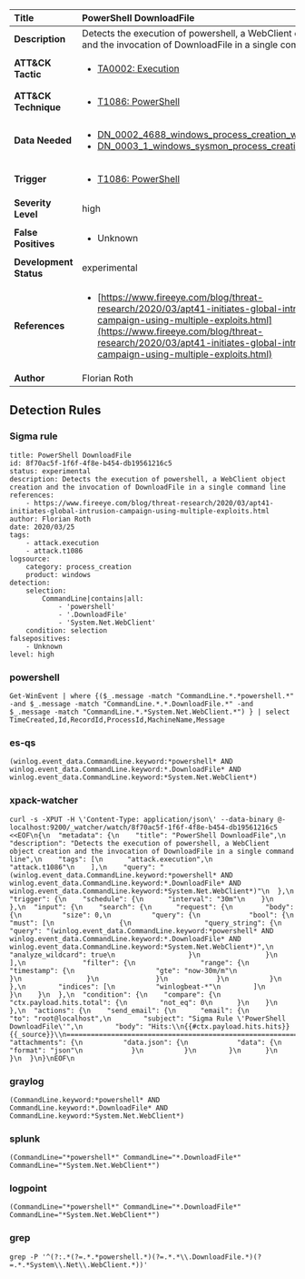 | Title                    | PowerShell DownloadFile       |
|:-------------------------|:------------------|
| **Description**          | Detects the execution of powershell, a WebClient object creation and the invocation of DownloadFile in a single command line |
| **ATT&amp;CK Tactic**    |  <ul><li>[TA0002: Execution](https://attack.mitre.org/tactics/TA0002)</li></ul>  |
| **ATT&amp;CK Technique** | <ul><li>[T1086: PowerShell](https://attack.mitre.org/techniques/T1086)</li></ul>  |
| **Data Needed**          | <ul><li>[DN_0002_4688_windows_process_creation_with_commandline](../Data_Needed/DN_0002_4688_windows_process_creation_with_commandline.md)</li><li>[DN_0003_1_windows_sysmon_process_creation](../Data_Needed/DN_0003_1_windows_sysmon_process_creation.md)</li></ul>  |
| **Trigger**              | <ul><li>[T1086: PowerShell](../Triggers/T1086.md)</li></ul>  |
| **Severity Level**       | high |
| **False Positives**      | <ul><li>Unknown</li></ul>  |
| **Development Status**   | experimental |
| **References**           | <ul><li>[https://www.fireeye.com/blog/threat-research/2020/03/apt41-initiates-global-intrusion-campaign-using-multiple-exploits.html](https://www.fireeye.com/blog/threat-research/2020/03/apt41-initiates-global-intrusion-campaign-using-multiple-exploits.html)</li></ul>  |
| **Author**               | Florian Roth |


## Detection Rules

### Sigma rule

```
title: PowerShell DownloadFile
id: 8f70ac5f-1f6f-4f8e-b454-db19561216c5
status: experimental
description: Detects the execution of powershell, a WebClient object creation and the invocation of DownloadFile in a single command line
references:
    - https://www.fireeye.com/blog/threat-research/2020/03/apt41-initiates-global-intrusion-campaign-using-multiple-exploits.html
author: Florian Roth
date: 2020/03/25
tags:
    - attack.execution
    - attack.t1086
logsource:
    category: process_creation
    product: windows
detection:
    selection:
        CommandLine|contains|all: 
            - 'powershell'
            - '.DownloadFile'
            - 'System.Net.WebClient'
    condition: selection
falsepositives:
    - Unknown
level: high

```





### powershell
    
```
Get-WinEvent | where {($_.message -match "CommandLine.*.*powershell.*" -and $_.message -match "CommandLine.*.*.DownloadFile.*" -and $_.message -match "CommandLine.*.*System.Net.WebClient.*") } | select TimeCreated,Id,RecordId,ProcessId,MachineName,Message
```


### es-qs
    
```
(winlog.event_data.CommandLine.keyword:*powershell* AND winlog.event_data.CommandLine.keyword:*.DownloadFile* AND winlog.event_data.CommandLine.keyword:*System.Net.WebClient*)
```


### xpack-watcher
    
```
curl -s -XPUT -H \'Content-Type: application/json\' --data-binary @- localhost:9200/_watcher/watch/8f70ac5f-1f6f-4f8e-b454-db19561216c5 <<EOF\n{\n  "metadata": {\n    "title": "PowerShell DownloadFile",\n    "description": "Detects the execution of powershell, a WebClient object creation and the invocation of DownloadFile in a single command line",\n    "tags": [\n      "attack.execution",\n      "attack.t1086"\n    ],\n    "query": "(winlog.event_data.CommandLine.keyword:*powershell* AND winlog.event_data.CommandLine.keyword:*.DownloadFile* AND winlog.event_data.CommandLine.keyword:*System.Net.WebClient*)"\n  },\n  "trigger": {\n    "schedule": {\n      "interval": "30m"\n    }\n  },\n  "input": {\n    "search": {\n      "request": {\n        "body": {\n          "size": 0,\n          "query": {\n            "bool": {\n              "must": [\n                {\n                  "query_string": {\n                    "query": "(winlog.event_data.CommandLine.keyword:*powershell* AND winlog.event_data.CommandLine.keyword:*.DownloadFile* AND winlog.event_data.CommandLine.keyword:*System.Net.WebClient*)",\n                    "analyze_wildcard": true\n                  }\n                }\n              ],\n              "filter": {\n                "range": {\n                  "timestamp": {\n                    "gte": "now-30m/m"\n                  }\n                }\n              }\n            }\n          }\n        },\n        "indices": [\n          "winlogbeat-*"\n        ]\n      }\n    }\n  },\n  "condition": {\n    "compare": {\n      "ctx.payload.hits.total": {\n        "not_eq": 0\n      }\n    }\n  },\n  "actions": {\n    "send_email": {\n      "email": {\n        "to": "root@localhost",\n        "subject": "Sigma Rule \'PowerShell DownloadFile\'",\n        "body": "Hits:\\n{{#ctx.payload.hits.hits}}{{_source}}\\n================================================================================\\n{{/ctx.payload.hits.hits}}",\n        "attachments": {\n          "data.json": {\n            "data": {\n              "format": "json"\n            }\n          }\n        }\n      }\n    }\n  }\n}\nEOF\n
```


### graylog
    
```
(CommandLine.keyword:*powershell* AND CommandLine.keyword:*.DownloadFile* AND CommandLine.keyword:*System.Net.WebClient*)
```


### splunk
    
```
(CommandLine="*powershell*" CommandLine="*.DownloadFile*" CommandLine="*System.Net.WebClient*")
```


### logpoint
    
```
(CommandLine="*powershell*" CommandLine="*.DownloadFile*" CommandLine="*System.Net.WebClient*")
```


### grep
    
```
grep -P '^(?:.*(?=.*.*powershell.*)(?=.*.*\\.DownloadFile.*)(?=.*.*System\\.Net\\.WebClient.*))'
```



